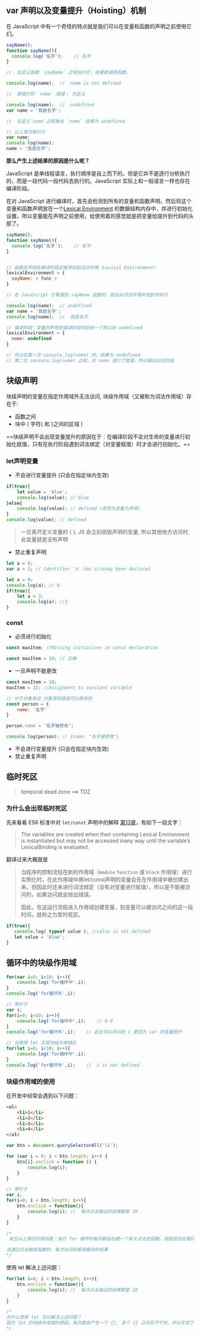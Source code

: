 ## var 声明以及变量提升（Hoisting）机制

在 JavaScript 中有一个奇怪的特点就是我们可以在变量和函数的声明之前使用它们。

```js
sayName();
function sayName(){
  console.log('名字');	// 名字
}

//	在定义函数 `sayName` 之前执行它，结果能调用函数。
```


```js
console.log(name);	//	name is not defined

//	直接打印 `name` 报错； 为定义
```


```js
console.log(name);	//	undefined
var name = '我是名字';

//	在定义`name`之前输出 `name` 结果为 undefined

// 以上情况等价于
var name;
console.log(name);
name = '我是名字';
```



**那么产生上述结果的原因是什么呢？**

JavaScript 是单线程语言，执行顺序是自上而下的。但是它并不是逐行分析执行的，而是一段代码一段代码去执行的。JavaScript 实际上和一般语言一样也存在编译阶段。

在对 JavaScript 进行编译时，首先会检测到所有的变量和函数声明，然后将这个变量和函数声明放在一个[Lexical Environment]() 的数据结构内存中，并进行初始化设置，所以变量能在声明之前使用，给使用着的感觉就是把变量给提升到代码的头部了。

```js
sayName();
function sayName(){
  console.log('名字');	// 名字
}


// 函数在声明在编译阶段会被添加到词法环境（Lexical Environment）
lexicalEnvironment = {
  sayName: < func >
}

// 在 JavaScript 引擎遇到 sayNmae 函数时，就会从词法环境中找到并执行
```

```js
console.log(name);	// undefined
var name = '我是名字';
console.log(name);	//	我是名字

// 编译阶段：变量的声明在编译阶段时会给一个默认的 undefined
lexicalEnvironment = {
  name: undefined
}

// 所以在第一次 console.log(name) 时，结果为 undefined
// 第二次 console.log(name) 之前，对 name 进行了赋值，所以输出对应的值
```





## 块级声明

块级声明的变量在指定作用域外无法访问, 块级作用域（又被称为词法作用域）存在于:

+ 函数之间
+ 块中 ( 字符{ 和 }之间的区域 )

==块级声明不会出现变量提升的原因在于：在编译阶段不会对生命的变量进行初始化赋值，只有在执行阶段遇到词法绑定（对变量赋值）时才会进行初始化。==

### let声明变量

+ 不会进行变量提升 (只会在指定块内生效)

```javascript
if(true){
	let value = 'blue';
	console.log(value); // blue
}else{
	console.log(value); // defined (意思为变量为声明)
}
console.log(value); // defined
```

> 一旦离开定义变量的 {  }, JS 会立刻销毁声明的变量, 所以其他地方访问时,此变量就是没有声明 

+ 禁止重复声明

```javascript
let a = 0;
var a = 3; // Identifier 'a' has already been declared

let a = 0;
console.log(a); // 0
if(true){
    let a = 3;
    console.log(a); //3
}
```



### const

+ 必须进行初始化

```javascript
const maxItem; //Missing initializer in const declaration

const maxItem = 10; // 正确
```

+ 一旦声明不能更改

```javascript
const maxItem = 10;
maxItem = 22; //Assignment to constant variable
```

```javascript
// 对于对象来说 对象里的值是可以修改的
const person = {
    name: '名字'
}

person.name = '名字被修改';

console.log(person); // {name: "名字被修改"}
```

+ 不会进行变量提升 (只会在指定块内生效)
+ 禁止重复声明



## 临时死区

> temporal dead zone ==> TDZ

### 为什么会出现临时死区

先来看看 ES6 标准中对 `let/const` 声明中的解释 [第13章](http://www.ecma-international.org/ecma-262/6.0/#sec-let-and-const-declarations)，有如下一段文字：

> The variables are created when their containing Lexical Environment is instantiated but may not be accessed inany way until the variable’s LexicalBinding is evaluated.

翻译过来大概就是

> 当程序的控制流程在新的作用域（`module` `function` 或 `block` 作用域）进行实例化时，在此作用域中用let/const声明的变量会先在作用域中被创建出来，但因此时还未进行词法绑定（没有对变量进行赋值），所以是不能被访问的，如果访问就会抛出错误。
>
> 因此，在这运行流程进入作用域创建变量，到变量可以被访问之间的这一段时间，就称之为暂时死区。

```javascript
if(true){
   console.log( typeof value ); //value is not defined
   let value = 'blue';
}
```



## 循环中的块级作用域

```js
for(var i=0; i<10; i++){
    console.log('for循环中',i);
}
console.log('for循环外',i);

// 等价于
var i;
for(i=0; i<10; i++){
    console.log('for循环中',i);	// 0-9
}
console.log('for循环外',i);	// 此处可以访问到 i 是因为 var 的变量提升
```

```js
// 当使用 let 实现块级作用域后
for(let i=0; i<10; i++){
    console.log('for循环中',i);
}
console.log('for循环外',i);	//	i is not defined
```



### 块级作用域的使用

在开发中经常会遇到以下问题：

```html
<ul>
    <li>1</li>
    <li>2</li>
    <li>3</li>
    <li>4</li>
</ul>
```

```js
var btn = document.querySelectorAll('li');

for (var i = 0; i < btn.length; i++) {
    btn[i].onclick = function () {
        console.log(i);
    }
}

// 等价于
var i;
for(i=0; i < btn.length; i++){
    btn.onclick = function(){
        console.log(i);	//	每次点击输出的结果都是 10
    }
}

/*
 发生以上情况的原因是：执行 for 循环时每次都会创建一个有关点击的函数，但是因为在循环时还未进行点击，所以相关函数病咩有执行。 在循环时会对 i 不断的进行赋值，当循环结束时 i 为最终结果。

当通过点击触发函数时，每次访问的都是最终的结果
*/
```



使用 let 解决上述问题：

```js
for(let i=0; i < btn.length; i++){
    btn.onclick = function(){
        console.log(i);	//	每次点击输出的结果都是 10
    }
}

/*
为什么使用 let 可以解决上述问题？
因为 let 的块级作用域的原因，每次都会产生一个 {}, 各个 {} 之间互不干扰。所以实现了类似闭包的效果。
*/
```



